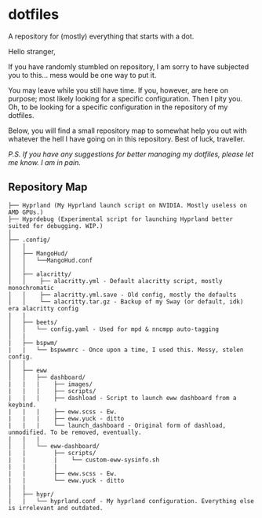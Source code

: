 # dotfiles
A repository for (mostly) everything that starts with a dot.

Hello stranger,

If you have randomly stumbled on repository, I am sorry to have subjected you to this... mess would be one way to put it. 

You may leave while you still have time.
If you, however, are here on purpose; most likely looking for a specific configuration. 
Then I pity you. Oh, to be looking for a specific configuration in the repository of my dotfiles.

Below, you will find a small repository map to somewhat help you out with whatever the hell I have going on in this repository. Best of luck, traveller.

*P.S. If you have *any* suggestions for better managing my dotfiles, please let me know. I am in pain.*

## Repository Map

```
├── Hyprland (My Hyprland launch script on NVIDIA. Mostly useless on AMD GPUs.)
├── Hyprdebug (Experimental script for launching Hyprland better suited for debugging. WIP.)
│
├── .config/
│   │
│   ├── MangoHud/
│   │   └──MangoHud.conf
│   │
│   ├── alacritty/
│   │    ├── alacritty.yml - Default alacritty script, mostly monochromatic
│   │    ├── alacritty.yml.save - Old config, mostly the defaults
│   │    └── alacritty.tar.gz - Backup of my Sway (or default, idk) era alacritty config
|   |
│   ├── beets/
│   │   └── config.yaml - Used for mpd & nncmpp auto-tagging
│   |
|   ├── bspwm/
|   |   └── bspwwmrc - Once upon a time, I used this. Messy, stolen config.
│   │
│   ├── eww
│   │   ├── dashboard/
|   |   |    ├── images/
|   |   |    ├── scripts/
|   |   |    ├── dashload - Script to launch eww dashboard from a keybind.
|   |   |    ├── eww.scss - Ew.
|   |   |    ├── eww.yuck - ditto
|   |   |    └── launch_dashboard - Original form of dashload, unmodified. To be removed, eventually.
|   |   |
│   │   └── eww-dashboard/
|   |        ├── scripts/
|   |        |    └── custom-eww-sysinfo.sh
|   |        |
|   |        ├── eww.scss - Ew.
|   |        └── eww.yuck - ditto
|   |        
│   ├── hypr/
|   |   └── hyprland.conf - My hyprland configuration. Everything else is irrelevant and outdated.
```
